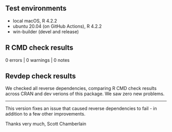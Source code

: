 ## Test environments

* local macOS, R 4.2.2
* ubuntu 20.04 (on GitHub Actions), R 4.2.2
* win-builder (devel and release)

## R CMD check results

0 errors | 0 warnings | 0 notes

## Revdep check results

We checked all reverse dependencies, comparing R CMD check results across CRAN and dev verions of this package. We saw zero new problems.

--------

This version fixes an issue that caused reverse dependencies
to fail - in addition to a few other improvements.

Thanks very much,
Scott Chamberlain
